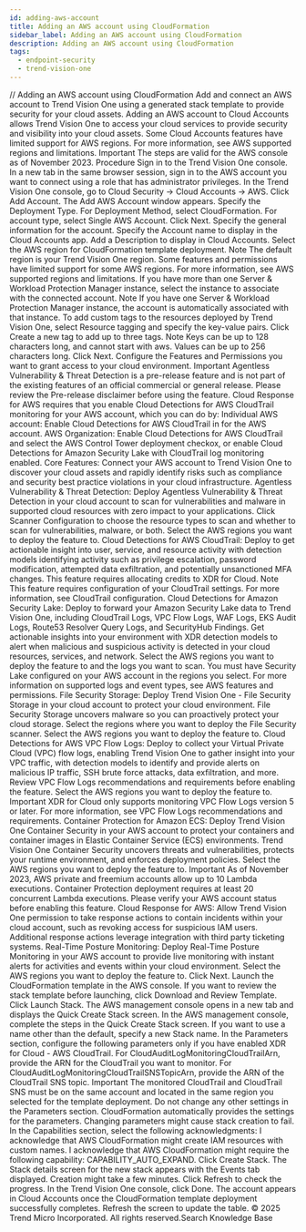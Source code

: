 ```yaml
---
id: adding-aws-account
title: Adding an AWS account using CloudFormation
sidebar_label: Adding an AWS account using CloudFormation
description: Adding an AWS account using CloudFormation
tags:
  - endpoint-security
  - trend-vision-one
---
```


/*<![CDATA[*/ $('#title').html($('meta[name=map-description]').attr('content')); /*]]>*/ Adding an AWS account using CloudFormation Add and connect an AWS account to Trend Vision One using a generated stack template to provide security for your cloud assets. Adding an AWS account to Cloud Accounts allows Trend Vision One to access your cloud services to provide security and visibility into your cloud assets. Some Cloud Accounts features have limited support for AWS regions. For more information, see AWS supported regions and limitations. Important The steps are valid for the AWS console as of November 2023. Procedure Sign in to the Trend Vision One console. In a new tab in the same browser session, sign in to the AWS account you want to connect using a role that has administrator privileges. In the Trend Vision One console, go to Cloud Security → Cloud Accounts → AWS. Click Add Account. The Add AWS Account window appears. Specify the Deployment Type. For Deployment Method, select CloudFormation. For account type, select Single AWS Account. Click Next. Specify the general information for the account. Specify the Account name to display in the Cloud Accounts app. Add a Description to display in Cloud Accounts. Select the AWS region for CloudFormation template deployment. Note The default region is your Trend Vision One region. Some features and permissions have limited support for some AWS regions. For more information, see AWS supported regions and limitations. If you have more than one Server & Workload Protection Manager instance, select the instance to associate with the connected account. Note If you have one Server & Workload Protection Manager instance, the account is automatically associated with that instance. To add custom tags to the resources deployed by Trend Vision One, select Resource tagging and specify the key-value pairs. Click Create a new tag to add up to three tags. Note Keys can be up to 128 characters long, and cannot start with aws. Values can be up to 256 characters long. Click Next. Configure the Features and Permissions you want to grant access to your cloud environment. Important Agentless Vulnerability & Threat Detection is a pre-release feature and is not part of the existing features of an official commercial or general release. Please review the Pre-release disclaimer before using the feature. Cloud Response for AWS requires that you enable Cloud Detections for AWS CloudTrail monitoring for your AWS account, which you can do by: Individual AWS account: Enable Cloud Detections for AWS CloudTrail in for the AWS account. AWS Organization: Enable Cloud Detections for AWS CloudTrail and select the AWS Control Tower deployment checkox, or enable Cloud Detections for Amazon Security Lake with CloudTrail log monitoring enabled. Core Features: Connect your AWS account to Trend Vision One to discover your cloud assets and rapidly identify risks such as compliance and security best practice violations in your cloud infrastructure. Agentless Vulnerability & Threat Detection: Deploy Agentless Vulnerability & Threat Detection in your cloud account to scan for vulnerabilities and malware in supported cloud resources with zero impact to your applications. Click Scanner Configuration to choose the resource types to scan and whether to scan for vulnerabilities, malware, or both. Select the AWS regions you want to deploy the feature to. Cloud Detections for AWS CloudTrail: Deploy to get actionable insight into user, service, and resource activity with detection models identifying activity such as privilege escalation, password modification, attempted data exfiltration, and potentially unsanctioned MFA changes. This feature requires allocating credits to XDR for Cloud. Note This feature requires configuration of your CloudTrail settings. For more information, see CloudTrail configuration. Cloud Detections for Amazon Security Lake: Deploy to forward your Amazon Security Lake data to Trend Vision One, including CloudTrail Logs, VPC Flow Logs, WAF Logs, EKS Audit Logs, Route53 Resolver Query Logs, and SecurityHub Findings. Get actionable insights into your environment with XDR detection models to alert when malicious and suspicious activity is detected in your cloud resources, services, and network. Select the AWS regions you want to deploy the feature to and the logs you want to scan. You must have Security Lake configured on your AWS account in the regions you select. For more information on supported logs and event types, see AWS features and permissions. File Security Storage: Deploy Trend Vision One - File Security Storage in your cloud account to protect your cloud environment. File Security Storage uncovers malware so you can proactively protect your cloud storage. Select the regions where you want to deploy the File Security scanner. Select the AWS regions you want to deploy the feature to. Cloud Detections for AWS VPC Flow Logs: Deploy to collect your Virtual Private Cloud (VPC) flow logs, enabling Trend Vision One to gather insight into your VPC traffic, with detection models to identify and provide alerts on malicious IP traffic, SSH brute force attacks, data exfiltration, and more. Review VPC Flow Logs recommendations and requirements before enabling the feature. Select the AWS regions you want to deploy the feature to. Important XDR for Cloud only supports monitoring VPC Flow Logs version 5 or later. For more information, see VPC Flow Logs recommendations and requirements. Container Protection for Amazon ECS: Deploy Trend Vision One Container Security in your AWS account to protect your containers and container images in Elastic Container Service (ECS) environments. Trend Vision One Container Security uncovers threats and vulnerabilities, protects your runtime environment, and enforces deployment policies. Select the AWS regions you want to deploy the feature to. Important As of November 2023, AWS private and freemium accounts allow up to 10 Lambda executions. Container Protection deployment requires at least 20 concurrent Lambda executions. Please verify your AWS account status before enabling this feature. Cloud Response for AWS: Allow Trend Vision One permission to take response actions to contain incidents within your cloud account, such as revoking access for suspicious IAM users. Additional response actions leverage integration with third party ticketing systems. Real-Time Posture Monitoring: Deploy Real-Time Posture Monitoring in your AWS account to provide live monitoring with instant alerts for activities and events within your cloud environment. Select the AWS regions you want to deploy the feature to. Click Next. Launch the CloudFormation template in the AWS console. If you want to review the stack template before launching, click Download and Review Template. Click Launch Stack. The AWS management console opens in a new tab and displays the Quick Create Stack screen. In the AWS management console, complete the steps in the Quick Create Stack screen. If you want to use a name other than the default, specify a new Stack name. In the Parameters section, configure the following parameters only if you have enabled XDR for Cloud - AWS CloudTrail. For CloudAuditLogMonitoringCloudTrailArn, provide the ARN for the CloudTrail you want to monitor. For CloudAuditLogMonitoringCloudTrailSNSTopicArn, provide the ARN of the CloudTrail SNS topic. Important The monitored CloudTrail and CloudTrail SNS must be on the same account and located in the same region you selected for the template deployment. Do not change any other settings in the Parameters section. CloudFormation automatically provides the settings for the parameters. Changing parameters might cause stack creation to fail. In the Capabilities section, select the following acknowledgments: I acknowledge that AWS CloudFormation might create IAM resources with custom names. I acknowledge that AWS CloudFormation might require the following capability: CAPABILITY_AUTO_EXPAND. Click Create Stack. The Stack details screen for the new stack appears with the Events tab displayed. Creation might take a few minutes. Click Refresh to check the progress. In the Trend Vision One console, click Done. The account appears in Cloud Accounts once the CloudFormation template deployment successfully completes. Refresh the screen to update the table. © 2025 Trend Micro Incorporated. All rights reserved.Search Knowledge Base